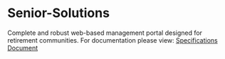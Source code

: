 # Senior-Solutions
Complete and robust web-based management portal designed for retirement communities. For documentation please view: 
[Specifications Document](https://github.com/ValentineJoseph/Senior-Solutions/files/10281539/Specifications.Document.pdf)
